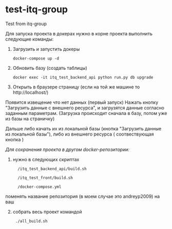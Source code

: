 # test-itq-group
Test from itq-group


Для запуска проекта в докерах
нужно в корне проекта выполнить следующие команды:

1) Загрузить и запустить докеры

       docker-compose up -d

2) Обновить базу (создать таблицы)

       docker exec -it itq_test_backend_api python run.py db upgrade

3) Открыть в браузере страницу (если на той же машине то http://localhost/)

  Появится извещение что нет данных (первый запуск)
  Нажать кнопку "Загрузить данные с внешнего ресурса", и загрузятся данные согласно заданным параметрам.
  (Загрузка происходит сначала в базу, потом уже из базы на страничку)

  Дальше либо качать их из локальной базы (кнопка "Загрузить данные из локальной базы"), либо из внешнего ресурса ( соотвествующая кнопка )


<i>Для сохранения проекта в другом docker-репозитории:</i>

1) нужно в следующих скриптах

         /itq_test_backend_api/build.sh

         /itq_test_front/build.sh

         /docker-compose.yml

поменять название репозитория (в моем случае это andreyp2009) на ваш

2) собрать весь проект командой

        ./all_build.sh
